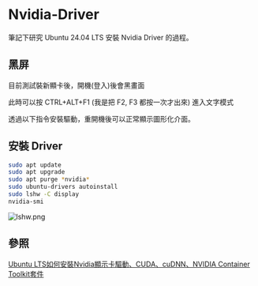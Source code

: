 # Nvidia-Driver

筆記下研究 Ubuntu 24.04 LTS 安裝 Nvidia Driver 的過程。

## 黑屏

目前測試裝新顯卡後，開機(登入)後會黑畫面

此時可以按 CTRL+ALT+F1 (我是把 F2, F3 都按一次才出來) 進入文字模式

透過以下指令安裝驅動，重開機後可以正常顯示圖形化介面。

## 安裝 Driver
```Bash
sudo apt update
sudo apt upgrade
sudo apt purge *nvidia*
sudo ubuntu-drivers autoinstall
sudo lshw -C display
nvidia-smi
```
![lshw.png](lshw.png)

## 參照
[Ubuntu LTS如何安裝Nvidia顯示卡驅動、CUDA、cuDNN、NVIDIA Container Toolkit套件](https://ivonblog.com/posts/ubuntu-install-nvidia-drivers/)